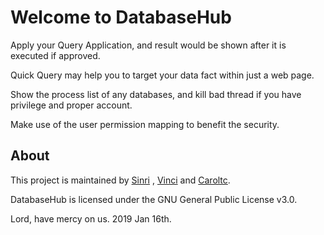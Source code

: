 # Welcome to DatabaseHub

Apply your Query Application, and result would be shown after it is executed if approved.

Quick Query may help you to target your data fact within just a web page.

Show the process list of any databases, and kill bad thread if you have privilege and proper account. 

Make use of the user permission mapping to benefit the security.

## About

This project is maintained by [Sinri](https://github.com/sinri) , [Vinci](https://github.com/RoamIn) and [Caroltc](https://github.com/caroltc).

DatabaseHub is licensed under the GNU General Public License v3.0.

Lord, have mercy on us. 2019 Jan 16th.